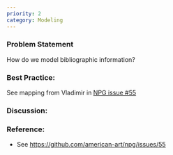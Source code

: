 ```yaml
---
priority: 2
category: Modeling
---
```

### Problem Statement

How do we model bibliographic information?

### Best Practice:

See mapping from Vladimir in [NPG issue #55](https://github.com/american-art/npg/issues/55)

### Discussion:


### Reference:

* See https://github.com/american-art/npg/issues/55

